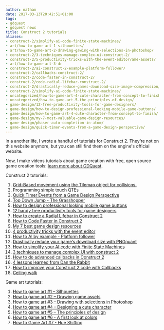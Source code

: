```yaml
---
author: nathan
date: 2017-03-13T20:42:51+01:00
tags:
- gdquest
- gdquest news
title: Construct 2 tutorials
aliases:
- construct-2/simplify-ai-code-finite-state-machines/
- art/how-to-game-art-1-silhouettes/
- art/how-to-game-art-2-drawing-gawing-with-selections-in-photoshop/
- construct-2/3-techniques-manage-complex-ui-construct-2/
- construct-2/5-productivity-tricks-with-the-event-editor/ame-assets/
- art/how-to-game-art-3-dr
- construct-2/ai-construct-2-example-platform-follower/
- construct-2/callbacks-construct-2/
- construct-2/code-faster-in-construct-2/
- construct-2/code-radial-lifebar-construct-2/
- construct-2/drastically-reduce-games-download-size-image-compression/
- construct-2/simplify-ai-code-finite-state-machines/
- uncategorized/how-to-game-art-4-cute-character-from-concept-to-finish/
- uncategorized/how-to-game-art-5-the-principles-of-design/
- game-design/12-free-productivity-tools-for-game-designers/
- game-design/how-to-design-professional-looking-mobile-game-buttons/
- game-design/how-to-game-art-4-cute-character-from-concept-to-finish/
- game-design/my-7-most-valuable-game-design-resources/
- game-design/phaser-auto-completion-in-atom/
- game-design/quick-timer-events-from-a-game-design-perspective/
---
```


In a another life, I wrote a handful of tutorials for Construct 2. They're not on this website anymore, but you can still find them on the engine's official website.

Now, I make videos tutorials about game creation with free, open source game creation tools: [learn more about GDQuest](http://gdquest.com).

Construct 2 tutorials:

1. [Grid-Based movement using the Tilemap object for collisions.](https://www.scirra.com/tutorials/4838/grid-based-movement-using-the-tilemap-object-for-collisions)
1. [Programming simple touch QTEs](https://www.scirra.com/tutorials/1445/programming-simple-touch-qtes)
1. [Quick Timer Events from a Game Design Perspective](https://www.scirra.com/tutorials/1430/quick-timer-events-from-a-game-design-perspective)
1. [Top Down Jump - The Grasshopper](https://www.scirra.com/tutorials/1405/top-down-jump-the-grasshopper)
1. [How to design professional looking mobile game buttons](https://www.scirra.com/tutorials/1398/how-to-design-professional-looking-mobile-game-buttons)
1. [12 handy free productivity tools for game designers](https://www.scirra.com/tutorials/1388/12-handy-free-productivity-tools-for-game-designers)
1. [How to create a Radial Lifebar in Construct 2](https://www.scirra.com/tutorials/1377/how-to-create-a-radial-lifebar-in-construct-2)
1. [How to Code Faster in Construct 2](https://www.scirra.com/tutorials/1365/how-to-code-faster-in-construct-2)
1. [My 7 best game design resources](https://www.scirra.com/tutorials/1323/my-7-best-game-design-resources)
1. [4 productivity tricks with the event editor](https://www.scirra.com/tutorials/1275/4-productivity-tricks-with-the-event-editor)
1. [How to AI by example - Platform follower](https://www.scirra.com/tutorials/1158/how-to-ai-by-example-platform-follower)
1. [Drastically reduce your game's download size with PNGquant](https://www.scirra.com/tutorials/1154/drastically-reduce-your-games-download-size-with-pngquant)
1. [How to simplify your AI code with Finite State Machines](https://www.scirra.com/tutorials/1139/how-to-simplify-your-ai-code-with-finite-state-machines)
1. [3 techniques to manage complex UI with construct 2](https://www.scirra.com/tutorials/1085/3-techniques-to-manage-complex-ui-with-construct-2)
1. [How to do advanced callbacks in Construct 2](https://www.scirra.com/tutorials/1080/how-to-do-advanced-callbacks-in-construct-2)
1. [4 lessons learned from Dan the Rabbit](https://www.scirra.com/tutorials/1077/4-lessons-learned-from-dan-the-rabbit)
1. [How to improve your Construct 2 code with Callbacks](https://www.scirra.com/tutorials/1063/how-to-improve-your-construct-2-code-with-callbacks)
1. [Ceiling walk](https://www.scirra.com/tutorials/1026/ceiling-walk)

Game art tutorials:

1. [How to game art #1 – Silhouettes](https://www.scirra.com/tutorials/1407/how-to-game-art-1-silhouettes)
1. [How to game art #2 – Drawing game assets](https://www.scirra.com/tutorials/1410/how-to-game-art-2-drawing-game-assets)
1. [How to game art #3 – Drawing with selections in Photoshop](https://www.scirra.com/tutorials/1412/how-to-game-art-3-drawing-with-selections-in-photoshop)
1. [How to game art #4 – Designing a cute character](https://www.scirra.com/tutorials/1419/how-to-game-art-4-designing-a-cute-character)
1. [How to game art #5 – The principles of design](https://www.scirra.com/tutorials/1426/how-to-game-art-5-the-principles-of-design)
1. [How to game art #6 - A first look at colors](https://www.scirra.com/tutorials/1453/how-to-game-art-6-a-first-look-at-colors)
1. [How to Game Art #7 - Hue Shifting](https://www.scirra.com/tutorials/1458/how-to-game-art-7-hue-shifting)
